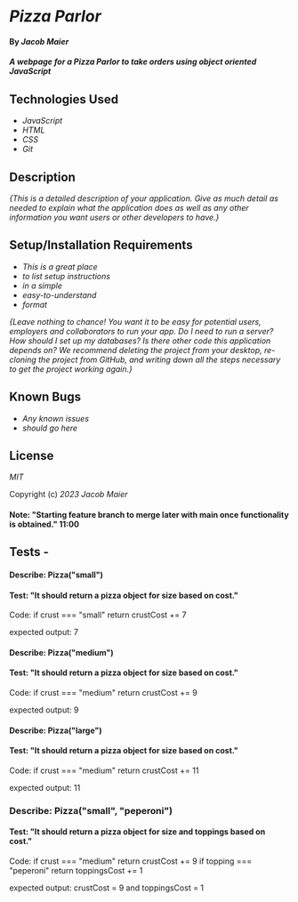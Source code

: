 # _Pizza Parlor_

#### By _Jacob Maier_

#### _A webpage for a Pizza Parlor to take orders using object oriented JavaScript_

## Technologies Used

* _JavaScript_
* _HTML_
* _CSS_
* _Git_

## Description

_{This is a detailed description of your application. Give as much detail as needed to explain what the application does as well as any other information you want users or other developers to have.}_

## Setup/Installation Requirements

* _This is a great place_
* _to list setup instructions_
* _in a simple_
* _easy-to-understand_
* _format_

_{Leave nothing to chance! You want it to be easy for potential users, employers and collaborators to run your app. Do I need to run a server? How should I set up my databases? Is there other code this application depends on? We recommend deleting the project from your desktop, re-cloning the project from GitHub, and writing down all the steps necessary to get the project working again.}_

## Known Bugs

* _Any known issues_
* _should go here_

## License

_MIT_

Copyright (c) _2023_ _Jacob Maier_

#### Note: "Starting feature branch to merge later with main once functionality is obtained." 11:00

## Tests - 

#### Describe: Pizza("small")

#### Test: "It should return a pizza object for size based on cost."

Code: if crust === "small" return crustCost += 7

expected output: 7


#### Describe: Pizza("medium")

#### Test: "It should return a pizza object for size based on cost."

Code: if crust === "medium" return crustCost += 9

expected output: 9


#### Describe: Pizza("large")

#### Test: "It should return a pizza object for size based on cost."

Code: if crust === "medium" return crustCost += 11

expected output: 11


### Describe: Pizza("small", "peperoni")

#### Test: "It should return a pizza object for size and toppings based on cost."

Code: 
  if crust === "medium" return crustCost += 9
  if topping === "peperoni" return toppingsCost += 1

expected output: crustCost = 9 and toppingsCost = 1



<!-- ### Describe: selectedOrder("small", "peperoni")

#### Test: "It should display the names of the toppings and size instead of numbers for costing."

Code : 
  return this.size + " " + this.topping;

expected output:  -->


